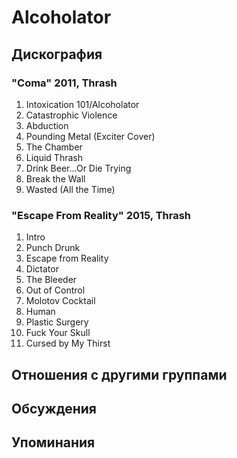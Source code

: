# Alcoholator



## Дискография

### "Coma" 2011, Thrash

1. Intoxication 101/Alcoholator
2. Catastrophic Violence
3. Abduction
4. Pounding Metal (Exciter Cover)
5. The Chamber
6. Liquid Thrash
7. Drink Beer...Or Die Trying
8. Break the Wall
9. Wasted (All the Time)

### "Escape From Reality" 2015, Thrash

01. Intro
02. Punch Drunk
03. Escape from Reality
04. Dictator
05. The Bleeder
06. Out of Control
07. Molotov Cocktail
08. Human
09. Plastic Surgery
10. Fuck Your Skull
11. Cursed by My Thirst


## Отношения с другими группами


## Обсуждения


## Упоминания

